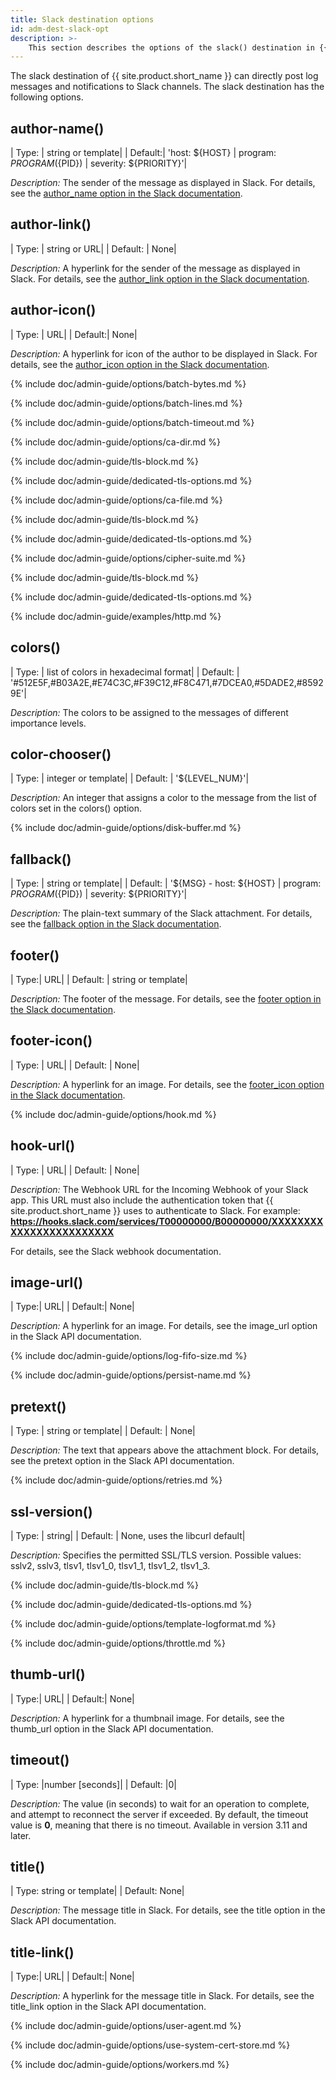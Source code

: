 ```yaml
---
title: Slack destination options
id: adm-dest-slack-opt
description: >-
	This section describes the options of the slack() destination in {{ site.product.short_name }}.
---
```


The slack destination of {{ site.product.short_name }} can directly post log messages
and notifications to Slack channels. The slack destination has the
following options.

## author-name()

|  Type: |     string or template|
|  Default:|   \'host: ${HOST} \| program: ${PROGRAM}(${PID}) \| severity: ${PRIORITY}\'|

*Description:* The sender of the message as displayed in Slack. For
details, see the [author\_name option in the Slack
documentation](https://api.slack.com/docs/message-attachments).

## author-link()

|  Type:   |   string or URL|
|  Default: |  None|

*Description:* A hyperlink for the sender of the message as displayed in
Slack. For details, see the [author\_link option in the Slack
documentation](https://api.slack.com/docs/message-attachments).

## author-icon()

|  Type:   |   URL|
|  Default:|   None|

*Description:* A hyperlink for icon of the author to be displayed in
Slack. For details, see the [author\_icon option in the Slack
documentation](https://api.slack.com/docs/message-attachments).

{% include doc/admin-guide/options/batch-bytes.md %}

{% include doc/admin-guide/options/batch-lines.md %}

{% include doc/admin-guide/options/batch-timeout.md %}

{% include doc/admin-guide/options/ca-dir.md %}

{% include doc/admin-guide/tls-block.md %}

{% include doc/admin-guide/dedicated-tls-options.md %}

{% include doc/admin-guide/options/ca-file.md %}

{% include doc/admin-guide/tls-block.md %}

{% include doc/admin-guide/dedicated-tls-options.md %}

{% include doc/admin-guide/options/cipher-suite.md %}

{% include doc/admin-guide/tls-block.md %}

{% include doc/admin-guide/dedicated-tls-options.md %}

{% include doc/admin-guide/examples/http.md %}

## colors()

|  Type:     | list of colors in hexadecimal format|
|  Default:  | \'\#512E5F,\#B03A2E,\#E74C3C,\#F39C12,\#F8C471,\#7DCEA0,\#5DADE2,\#85929E\'|

*Description:* The colors to be assigned to the messages of different
importance levels.

## color-chooser()

|  Type: |     integer or template|
|  Default: |  \'${LEVEL\_NUM}\'|

*Description:* An integer that assigns a color to the message from the
list of colors set in the colors() option.

{% include doc/admin-guide/options/disk-buffer.md %}

## fallback()

|  Type:     | string or template|
|  Default: |  \'${MSG} - host: ${HOST} \| program: ${PROGRAM}(${PID}) \| severity: ${PRIORITY}\'|

*Description:* The plain-text summary of the Slack attachment. For
details, see the [fallback option in the Slack
documentation](https://api.slack.com/docs/message-attachments).

## footer()

| Type:|      URL|
|  Default: |  string or template|

*Description:* The footer of the message. For details, see the [footer
option in the Slack
documentation](https://api.slack.com/docs/message-attachments).

## footer-icon()

|  Type:     | URL|
|  Default: |  None|

*Description:* A hyperlink for an image. For details, see the
[footer\_icon option in the Slack
documentation](https://api.slack.com/docs/message-attachments).

{% include doc/admin-guide/options/hook.md %}

## hook-url()

|  Type:    |  URL|
|  Default: |  None|

*Description:* The Webhook URL for the Incoming Webhook of your Slack
app. This URL must also include the authentication token that {{ site.product.short_name }} uses to authenticate to Slack. For example:
**https://hooks.slack.com/services/T00000000/B00000000/XXXXXXXXXXXXXXXXXXXXXXXX**

For details, see the Slack webhook documentation.

## image-url()

|  Type:|      URL|
|  Default:|   None|

*Description:* A hyperlink for an image. For details, see the
image_url option in the Slack API documentation.

{% include doc/admin-guide/options/log-fifo-size.md %}

{% include doc/admin-guide/options/persist-name.md %}

## pretext()

|  Type:     | string or template|
|  Default:  | None|

*Description:* The text that appears above the attachment block. For
details, see the pretext option in the Slack API documentation.

{% include doc/admin-guide/options/retries.md %}

## ssl-version()

|  Type: |     string|
|  Default: |  None, uses the libcurl default|

*Description:* Specifies the permitted SSL/TLS version. Possible values:
sslv2, sslv3, tlsv1, tlsv1_0, tlsv1_1, tlsv1_2, tlsv1_3.

{% include doc/admin-guide/tls-block.md %}

{% include doc/admin-guide/dedicated-tls-options.md %}

{% include doc/admin-guide/options/template-logformat.md %}

{% include doc/admin-guide/options/throttle.md %}

## thumb-url()

|  Type:|      URL|
|  Default:|   None|

*Description:* A hyperlink for a thumbnail image. For details, see the
thumb_url option in the Slack API documentation.

## timeout()

|  Type:      |number \[seconds\]|
|  Default:   |0|

*Description:* The value (in seconds) to wait for an operation to
complete, and attempt to reconnect the server if exceeded. By default,
the timeout value is **0**, meaning that there is no timeout. Available
in version 3.11 and later.

## title()

|  Type:      string or template|
|  Default:   None|

*Description:* The message title in Slack. For details, see the title
option in the Slack API documentation.

## title-link()

|  Type:|      URL|
|  Default:|   None|

*Description:* A hyperlink for the message title in Slack. For details,
see the title_link option in the Slack API documentation.

{% include doc/admin-guide/options/user-agent.md %}

{% include doc/admin-guide/options/use-system-cert-store.md %}

{% include doc/admin-guide/options/workers.md %}
